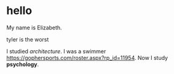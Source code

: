 # hello
My name is Elizabeth.

tyler is the worst

I studied *architecture*. 
I was a swimmer https://gophersports.com/roster.aspx?rp_id=11954. 
Now I study **psychology**.
